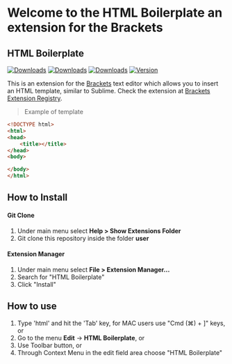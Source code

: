 # Welcome to the HTML Boilerplate an extension for the Brackets


## HTML Boilerplate 

[![Downloads](https://badges.ml/brackets-html-boilerplate/total.svg)](https://brackets-extension-badges.github.io#brackets-html-boilerplate)
[![Downloads](https://badges.ml/brackets-html-boilerplate/week.svg)](https://brackets-extension-badges.github.io#brackets-html-boilerplate)
[![Downloads](https://badges.ml/brackets-html-boilerplate/day.svg)](https://brackets-extension-badges.github.io#brackets-html-boilerplate)
[![Version](https://badges.ml/brackets-html-boilerplate/version.svg)](https://brackets-extension-badges.github.io#brackets-html-boilerplate)

This is an extension for the [Brackets](http://brackets.io/ "Homepage of Brackets") text editor which allows you to insert an HTML template, similar to Sublime. Check the extension at [Brackets Extension Registry](https://registry.brackets.io/).

> Example of template

```html
<!DOCTYPE html>
<html>
<head>
    <title></title>
</head>
<body>

</body>
</html>
```

## How to Install

#### Git Clone

1. Under main menu select **Help > Show Extensions Folder**
2. Git clone this repository inside the folder **user**

#### Extension Manager

1. Under main menu select **File > Extension Manager...**
2. Search for "HTML Boilerplate"
3. Click "Install"

## How to use

1. Type 'html' and hit the 'Tab' key, for MAC users use "Cmd (⌘) + ]" keys, or
2. Go to the menu **Edit** -> **HTML Boilerplate**, or
3. Use Toolbar button, or
4. Through Context Menu in the edit field area choose "HTML Boilerplate"
